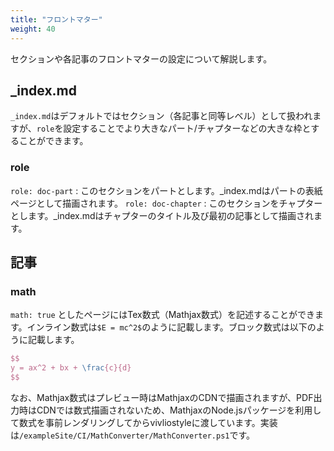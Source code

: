 ```yaml
---
title: "フロントマター"
weight: 40
---
```


セクションや各記事のフロントマターの設定について解説します。

## _index.md

`_index.md`はデフォルトではセクション（各記事と同等レベル）として扱われますが、`role`を設定することでより大きなパート/チャプターなどの大きな枠とすることができます。

### role

`role: doc-part` : このセクションをパートとします。_index.mdはパートの表紙ページとして描画されます。
`role: doc-chapter` : このセクションをチャプターとします。_index.mdはチャプターのタイトル及び最初の記事として描画されます。

## 記事

### math

`math: true` としたページにはTex数式（Mathjax数式）を記述することができます。インライン数式は`$E = mc^2$`のように記載します。ブロック数式は以下のように記載します。

```tex
$$
y = ax^2 + bx + \frac{c}{d}
$$
```

なお、Mathjax数式はプレビュー時はMathjaxのCDNで描画されますが、PDF出力時はCDNでは数式描画されないため、MathjaxのNode.jsパッケージを利用して数式を事前レンダリングしてからvivliostyleに渡しています。実装は`/exampleSite/CI/MathConverter/MathConverter.ps1`です。